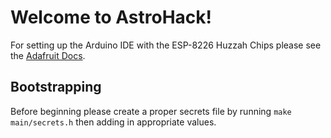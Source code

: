 # Welcome to AstroHack!
For setting up the Arduino IDE with the ESP-8226 Huzzah Chips please see the [Adafruit Docs](https://learn.adafruit.com/adafruit-huzzah-esp8266-breakout/using-arduino-ide).

## Bootstrapping
Before beginning please create a proper secrets file by running `make main/secrets.h` then adding in appropriate values.
